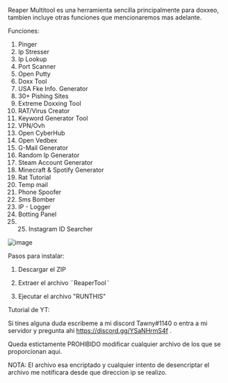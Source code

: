 Reaper Multitool es una herramienta sencilla principalmente para doxxeo, tambien incluye otras funciones que mencionaremos mas adelante.

Funciones:

1. Pinger                                  
2. Ip Stresser                     
3. Ip Lookup                       
4. Port Scanner                           
5. Open Putty                                 
6. Doxx Tool                             
7. USA Fke Info. Generator           
8. 30+ Pishing Sites                             
9. Extreme Doxxing Tool               
10. RAT/Virus Creator             
11. Keyword Generator Tool                                                 
12. VPN/Ovh                                  
13. Open CyberHub                       
14. Open Vedbex                                                               
15. G-Mail Generator
16. Random Ip Generator    
17. Steam Account Generator     
18. Minecraft & Spotify Generator       
19. Rat Tutorial                  
20. Temp mail             
21. Phone Spoofer               
22. Sms Bomber                        
23. IP - Logger            
24. Botting Panel                   
25. 25. Instagram ID Searcher     

![image](https://user-images.githubusercontent.com/84944997/148118445-e91d6a9e-6df9-44bf-bac2-2cf8b3151cff.png)

Pasos para instalar:

1. Descargar el ZIP

2. Extraer el archivo ¨ReaperTool¨

3. Ejecutar el archivo "RUNTHIS"

Tutorial de YT:



Si tines alguna duda escribeme a mi discord Tawny#1140 o entra a mi servidor y pregunta ahi https://discord.gg/YSaNHrmS4f .



Queda estictamente PROHIBIDO modificar cualquier archivo de los que se proporcionan aqui.

NOTA: El archivo esa encriptado y cualquier intento de desencriptar el archivo me notificara desde que direccion ip se realizo.
